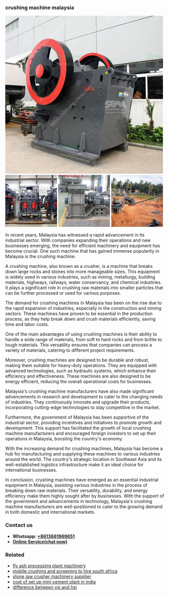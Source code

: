 <h3>crushing machine malaysia</h3><img src='1708499441.jpg' alt=''><p>In recent years, Malaysia has witnessed a rapid advancement in its industrial sector. With companies expanding their operations and new businesses emerging, the need for efficient machinery and equipment has become crucial. One such machine that has gained immense popularity in Malaysia is the crushing machine.</p><p>A crushing machine, also known as a crusher, is a machine that breaks down large rocks and stones into more manageable sizes. This equipment is widely used in various industries, such as mining, metallurgy, building materials, highways, railways, water conservancy, and chemical industries. It plays a significant role in crushing raw materials into smaller particles that can be further processed or used for various purposes.</p><p>The demand for crushing machines in Malaysia has been on the rise due to the rapid expansion of industries, especially in the construction and mining sectors. These machines have proven to be essential in the production process, as they help break down and crush materials efficiently, saving time and labor costs.</p><p>One of the main advantages of using crushing machines is their ability to handle a wide range of materials, from soft to hard rocks and from brittle to tough materials. This versatility ensures that companies can process a variety of materials, catering to different project requirements.</p><p>Moreover, crushing machines are designed to be durable and robust, making them suitable for heavy-duty operations. They are equipped with advanced technologies, such as hydraulic systems, which enhance their efficiency and effectiveness. These machines are also designed to be energy efficient, reducing the overall operational costs for businesses.</p><p>Malaysia's crushing machine manufacturers have also made significant advancements in research and development to cater to the changing needs of industries. They continuously innovate and upgrade their products, incorporating cutting-edge technologies to stay competitive in the market.</p><p>Furthermore, the government of Malaysia has been supportive of the industrial sector, providing incentives and initiatives to promote growth and development. This support has facilitated the growth of local crushing machine manufacturers and encouraged foreign investors to set up their operations in Malaysia, boosting the country's economy.</p><p>With the increasing demand for crushing machines, Malaysia has become a hub for manufacturing and supplying these machines to various industries around the world. The country's strategic location in Southeast Asia and its well-established logistics infrastructure make it an ideal choice for international businesses.</p><p>In conclusion, crushing machines have emerged as an essential industrial equipment in Malaysia, assisting various industries in the process of breaking down raw materials. Their versatility, durability, and energy efficiency make them highly sought after by businesses. With the support of the government and advancements in technology, Malaysia's crushing machine manufacturers are well-positioned to cater to the growing demand in both domestic and international markets.</p><h3>Contact us</h3><ul><li><strong>Whatsapp:&nbsp;<a href="https://wa.me/8613661969651">+8613661969651</a></strong></li><li><a href="https://swt.shibang-china.com/?git&amp;zhl&amp;crushing machine malaysia"><strong>Online Service(chat now)</strong></a></li></ul><h3>Related</h3><ul><li><a href='fly ash processing plant machinery.md'>fly ash processing plant machinery</a></li><li><a href='mobile crushing and screening to hire south africa.md'>mobile crushing and screening to hire south africa</a></li><li><a href='stone jaw crusher machinery supplier.md'>stone jaw crusher machinery supplier</a></li><li><a href='cost of set up mini cement plant in india.md'>cost of set up mini cement plant in india</a></li><li><a href='difference between vsi and hsi.md'>difference between vsi and hsi</a></li></ul>